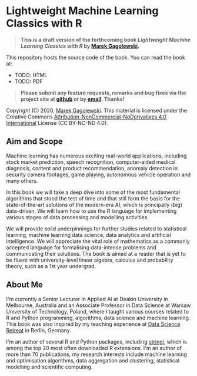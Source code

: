 # Lightweight Machine Learning Classics with R

> **This is a draft version of the forthcoming book
*Lightweight Machine Learning Classics with R*
by [Marek Gagolewski](https://www.gagolewski.com).**

This repository hosts the source code of the book.
You can read the book at:

* TODO: HTML
* TODO: PDF


> **Please submit any feature requests, remarks and bug fixes
via the project site at [github](https://github.com/gagolews/lmlcr/issues)
or by [email](https://www.gagolewski.com). Thanks!**


Copyright (C) 2020, [Marek Gagolewski](https://www.gagolewski.com).
This material is licensed under the Creative Commons
[Attribution-NonCommercial-NoDerivatives 4.0 International](https://creativecommons.org/licenses/by-nc-nd/4.0/)
License (CC BY-NC-ND 4.0).




## Aim and Scope

Machine learning has numerous exciting real-world applications,
including stock market prediction, speech recognition,
computer-aided medical diagnosis, content and product recommendation,
anomaly detection in security camera footages, game playing,
autonomous vehicle operation and many others.

In this book we will take a deep dive into some of the most fundamental
algorithms that stood the test of time and that still form
the basis for the state-of-the-art solutions of the modern-era AI,
which is principally (big) data-driven.
We will learn how to use the R language
for implementing various stages
of data processing and modelling activities.

We will provide solid underpinnings for further studies
related to statistical learning, machine learning
data science, data analytics and artificial intelligence.
We will appreciate the vital role of mathematics as a commonly accepted
language for formalising data-intense problems and communicating their solutions.
The book is aimed at a reader that is yet to be fluent with
university-level linear algebra, calculus and probability theory,
such as a 1st year undergrad.




## About Me


I'm currently a Senior Lecturer in Applied AI at Deakin University
in Melbourne, Australia
and an Associate Professor in Data Science at Warsaw University of Technology,
Poland, where I taught various courses related to
R and Python programming, algorithms,
data science and machine learning.
This book was also inspired by my teaching experience at
[Data Science Retreat](https://datascienceretreat.com) in Berlin, Germany.

I'm an author of several R and Python packages, including
[stringi](http://www.gagolewski.com/software/stringi/),
which is among the top 20 most often downloaded R extensions.
I'm an author of more than 70 publications, my research interests include
machine learning and optimisation algorithms, data aggregation and clustering,
statistical modelling and scientific computing.

